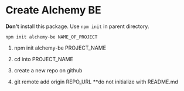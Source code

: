 # Create Alchemy BE

**Don't** install this package. Use `npm init` in parent directory.

`npm init alchemy-be NAME_OF_PROJECT`

1. npm init alchemy-be PROJECT_NAME

1. cd into PROJECT_NAME

1. create a new repo on github

1. git remote add origin REPO_URL **do not initialize with README.md

